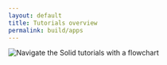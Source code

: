 ```yaml
---
layout: default
title: Tutorials overview
permalink: build/apps
---
```


![Navigate the Solid tutorials with a flowchart]({{site.baseurl}}/assets/img/tutorials/tutorials_flowchart.svg)
